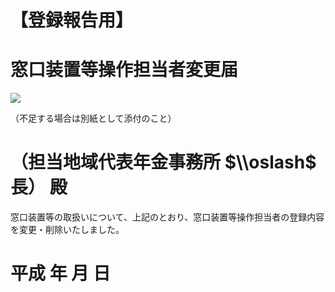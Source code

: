 # 【登録報告用】

# 窓口装置等操作担当者変更届

![](https://www.nta.go.jp/tmp/2e6d721b-240e-45c8-88d0-f7902665825d/images/165aaf0effd0ed470076c00b45717f6e57675906923449b0c1e0e8828be23582.jpg)

（不足する場合は別紙として添付のこと）

# （担当地域代表年金事務所 $\\oslash$ 長） 殿

窓口装置等の取扱いについて、上記のとおり、窓口装置等操作担当者の登録内容を変更・削除いたしました。

# 平成 年 月 日